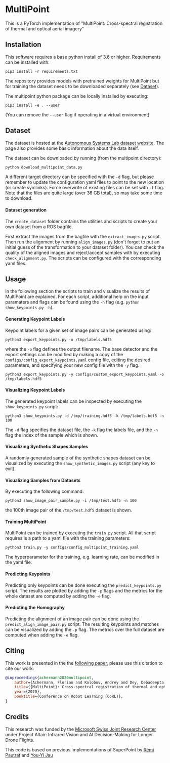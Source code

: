 
# MultiPoint
This is a PyTorch implementation of "MultiPoint: Cross-spectral registration of
thermal and optical aerial imagery"

## Installation
This software requires a base python install of 3.6 or higher.
Requirements can be installed with:
```
pip3 install -r requirements.txt
```

The repository provides models with pretrained weights for MultiPoint but for training the dataset needs to be downloaded separately (see [Dataset](#dataset)).

The multipoint python package can be locally installed by executing:
```
pip3 install -e . --user
```
(You can remove the `--user` flag if operating in a virtual environment)

## Dataset
The dataset is hosted at the [Autonomous Systems Lab dataset website](https://projects.asl.ethz.ch/datasets/doku.php?id=corl2020-multipoint). The page also provides some basic information about the data itself.

The dataset can be downloaded by running (from the multipoint directory):
```python
python download_multipoint_data.py
```
A different target directory can be specified with the `-d` flag, but please remember to update the configuration yaml files to point to the new location (or create symlinks).
Force overwrite of existing files can be set with `-f` flag.
Note that the files are quite large (over 36 GB total), so may take some time to download.

#### Dataset generation
The `create_dataset` folder contains the utilities and scripts to create your own dataset from a ROS bagfile.

First extract the images from the bagfile with the `extract_images.py` script. Then run the alignment by running `align_images.py` (don't forget to put an initial guess of the transformation to your dataset folder). You can check the quality of the aligned images and reject/accept samples with by executing `check_alignment.py`. The scripts can be configured with the corresponding yaml files.


## Usage
In the following section the scripts to train and visualize the results of MultiPoint are explained. For each script, additional help on the input paramaters and flags can be found using the `-h` flag (e.g. `python show_keypoints.py -h`).

#### Generating Keypoint Labels
Keypoint labels for a given set of image pairs can be generated using:

```
python3 export_keypoints.py -o /tmp/labels.hdf5
```

where the `-o` flag defines the output filename. The base detector and the export settings can be modified by making a copy of the `configs/config_export_keypoints.yaml` config file, editing the desired parameters, and specifying your new config file with the `-y` flag.
```
python3 export_keypoints.py -y configs/custom_export_keypoints.yaml -o /tmp/labels.hdf5
```


#### Visualizing Keypoint Labels
The generated keypoint labels can be inspected by executing the `show_keypoints.py` script:

```
python3 show_keypoints.py -d /tmp/training.hdf5 -k /tmp/labels.hdf5 -n 100
```

The `-d` flag specifies the dataset file, the `-k` flag the labels file, and the `-n` flag the index of the sample which is shown.

#### Visualizing Synthetic Shapes Samples
A randomly generated sample of the synthetic shapes dataset can be visualized by executing the `show_synthetic_images.py` script (any key to exit).

#### Visualizing Samples from Datasets
By executing the following command:
```
python3 show_image_pair_sample.py -i /tmp/test.hdf5 -n 100
```

the 100th image pair of the `/tmp/test.hdf5` dataset is shown.

#### Training MultiPoint
MultiPoint can be trained by executing the `train.py` script. All that script requires is a path to a yaml file with the training parameters:

```
python3 train.py -y configs/config_multipoint_training.yaml
```

The hyperparameter for the training, e.g. learning rate, can be modified in the yaml file.

#### Predicting Keypoints
Predicting only keypoints can be done executing the `predict_keypoints.py` script.
The results are plotted by adding the `-p` flags and the metrics for the whole dataset are computed by adding the `-e` flag.

#### Predicting the Homography
Predicting the alignment of an image pair can be done using the `predict_align_image_pair.py` script.
The resulting keypoints and matches can be visualized by adding the `-p` flag.
The metrics over the full dataset are computed when adding the `-e` flag.

## Citing
This work is presented in the the [following paper](https://corlconf.github.io/paper_392/), please use this citation to cite our work:

```bibtex
@inproceedings{achermann2020multipoint,
    author={Achermann, Florian and Kolobov, Andrey and Dey, Debadeepta and Hinzmann, Timo and Chung, Jen Jen and Siegwart, Roland and Lawrance, Nicholas},
    title={{MultiPoint}: Cross-spectral registration of thermal and optical aerial imagery},
    year={2020},
    booktitle={Conference on Robot Learning (CoRL)},
}
```


## Credits
This research was funded by the [Microsoft Swiss Joint Research Center](https://www.microsoft.com/en-us/research/collaboration/swiss-joint-research-center/) under Project Altair: Infrared Vision and AI Decision-Making for Longer Drone Flights. 

This code is based on previous implementations of SuperPoint by [Rémi Pautrat](https://github.com/rpautrat/SuperPoint) and  [You-Yi Jau](https://github.com/eric-yyjau/pytorch-superpoint)
